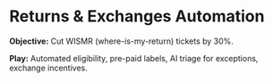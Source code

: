 # Returns & Exchanges Automation

**Objective:** Cut WISMR (where-is-my-return) tickets by 30%.

**Play:** Automated eligibility, pre-paid labels, AI triage for exceptions, exchange incentives.
